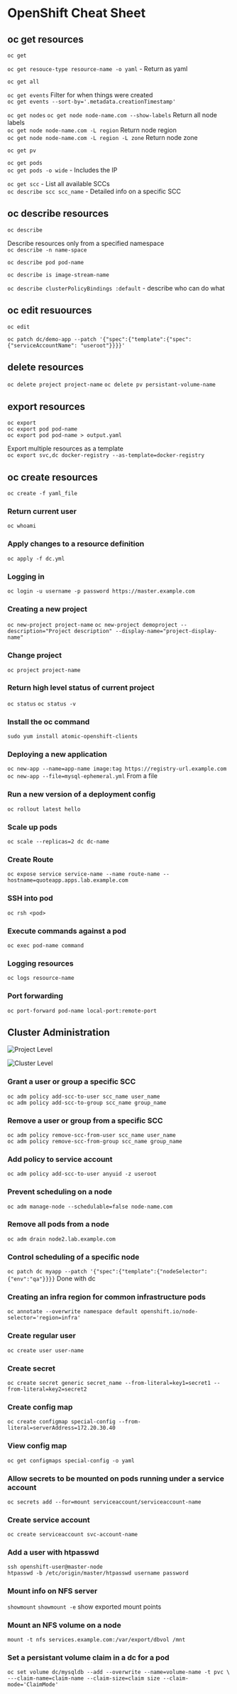 # OpenShift Cheat Sheet


## oc get resources
`oc get`

`oc get resouce-type resource-name -o yaml` - Return as yaml <br />

`oc get all`

`oc get events`
Filter for when things were created <br />
`oc get events --sort-by='.metadata.creationTimestamp'`

`oc get nodes`
`oc get node node-name.com --show-labels` Return all node labels <br />
`oc get node node-name.com -L region` Return node region <br />
`oc get node node-name.com -L region -L zone` Return node zone <br />


`oc get pv`

`oc get pods` <br />
`oc get pods -o wide` - Includes the IP <br />

`oc get scc` - List all available SCCs <br />
`oc describe scc scc_name` - Detailed info on a specific SCC

## oc describe resources
`oc describe`

Describe resources only from a specified namespace <br />
`oc describe -n name-space` 

`oc describe pod pod-name`

`oc describe is image-stream-name`

`oc describe clusterPolicyBindings :default` - describe who can do what <br />

## oc edit resuources
`oc edit`

`oc patch dc/demo-app --patch '{"spec":{"template":{"spec":{"serviceAccountName": "useroot"}}}}'`

## delete resources
`oc delete project project-name`
`oc delete pv persistant-volume-name`

## export resources
```
oc export
oc export pod pod-name
oc export pod pod-name > output.yaml
```

Export multiple resources as a template <br />
`oc export svc,dc docker-registry --as-template=docker-registry`

## oc create resources
`oc create -f yaml_file`

### Return current user
`oc whoami` 

### Apply changes to a resource definition
`oc apply -f dc.yml`

### Logging in
`oc login -u username -p password https://master.example.com`

### Creating a new project
`oc new-project project-name`
`oc new-project demoproject --description="Project description" --display-name="project-display-name" ` 

### Change project
`oc project project-name`

### Return high level status of current project
`oc status`
`oc status -v`

### Install the oc command
`sudo yum install atomic-openshift-clients`

### Deploying a new application
`oc new-app --name=app-name image:tag https://registry-url.example.com`<br />
`oc new-app --file=mysql-ephemeral.yml` From a file <br />

### Run a new version of a deployment config
`oc rollout latest hello`

### Scale up pods
`oc scale --replicas=2 dc dc-name`

### Create Route
`oc expose service service-name --name route-name --hostname=quoteapp.apps.lab.example.com`

### SSH into pod
`oc rsh <pod>`

### Execute commands against a pod
`oc exec pod-name command`

### Logging resources
`oc logs resource-name`

### Port forwarding
`oc port-forward pod-name local-port:remote-port`

## Cluster Administration
![Project Level](./images/oc-adm-project-level.png)

![Cluster Level](./images/oc-adm-cluster-level.png)

### Grant a user or group a specific SCC
```
oc adm policy add-scc-to-user scc_name user_name
oc adm policy add-scc-to-group scc_name group_name
```

### Remove a user or group from a specific SCC
```
oc adm policy remove-scc-from-user scc_name user_name
oc adm policy remove-scc-from-group scc_name group_name
```

### Add policy to service account
`oc adm policy add-scc-to-user anyuid -z useroot`

### Prevent scheduling on a node
`oc adm manage-node --schedulable=false node-name.com`

### Remove all pods from a node
`oc adm drain node2.lab.example.com`

### Control scheduling of a specific node
`oc patch dc myapp --patch '{"spec":{"template":{"nodeSelector":{"env":"qa"}}}}` Done with dc

### Creating an infra region for common infrastructure pods
`oc annotate --overwrite namespace default openshift.io/node-selector='region=infra'`

### Create regular user
`oc create user user-name`

### Create secret
`oc create secret generic secret_name --from-literal=key1=secret1 --from-literal=key2=secret2`

### Create config map
`oc create configmap special-config --from-literal=serverAddress=172.20.30.40`

### View config map
`oc get configmaps special-config -o yaml`

### Allow secrets to be mounted on pods running under a service account
`oc secrets add --for=mount serviceaccount/serviceaccount-name`

### Create service account
`oc create serviceaccount svc-account-name`

### Add a user with htpasswd
```
ssh openshift-user@master-node
htpasswd -b /etc/origin/master/htpasswd username password
``` 

### Mount info on NFS server
`showmount`
`showmount -e` show exported mount points

### Mount an NFS volume on a node
`mount -t nfs services.example.com:/var/export/dbvol /mnt`

### Set a persistant volume claim in a dc for a pod
```
oc set volume dc/mysqldb --add --overwrite --name=volume-name -t pvc \
---claim-name=claim-name --claim-size=claim size --claim-mode='ClaimMode'
```

